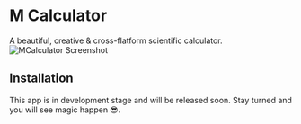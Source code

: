 # M Calculator
A beautiful, creative & cross-flatform scientific calculator.
<img alt="MCalculator Screenshot" src="assets/images/cover.png">
## Installation
This app is in development stage and will be released soon. Stay turned and you will see magic happen 😎.
